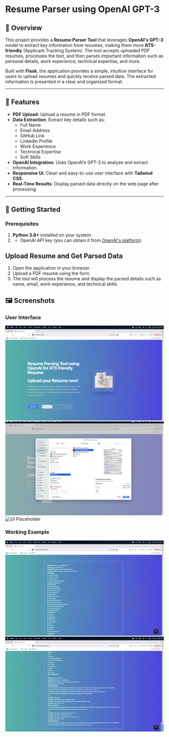 # Resume Parser using OpenAI GPT-3

## 📖 Overview

This project provides a **Resume Parser Tool** that leverages **OpenAI's GPT-3** model to extract key information from resumes, making them more **ATS-friendly** (Applicant Tracking System). The tool accepts uploaded PDF resumes, processes the text, and then parses important information such as personal details, work experience, technical expertise, and more.

Built with **Flask**, the application provides a simple, intuitive interface for users to upload resumes and quickly receive parsed data. The extracted information is presented in a clear and organized format.

---

## 📖 Features

- **PDF Upload**: Upload a resume in PDF format.
- **Data Extraction**: Extract key details such as:
  - Full Name
  - Email Address
  - GitHub Link
  - LinkedIn Profile
  - Work Experience
  - Technical Expertise
  - Soft Skills
- **OpenAI Integration**: Uses OpenAI’s GPT-3 to analyze and extract information.
- **Responsive UI**: Clean and easy-to-use user interface with **Tailwind CSS**.
- **Real-Time Results**: Display parsed data directly on the web page after processing.

---

## 🚀 Getting Started

### Prerequisites

1. **Python 3.8+** installed on your system.
2. - OpenAI API key (you can obtain it from [OpenAI's platform](https://platform.openai.com/)).

## Upload Resume and Get Parsed Data
1. Open the application in your browser.
2. Upload a PDF resume using the form.
3. The tool will process the resume and display the parsed details such as name, email, work experience, and technical skills.

## 🖼️ Screenshots

### User Interface
![UI Placeholder](images/img1.png)
![UI Placeholder](images/img-upload.png)
![UI Placeholder](images/uploaded.png)

### Working Example
![Working Example](images/img-parsed1.png)
![Working Example](images/img-parsed2.png)
